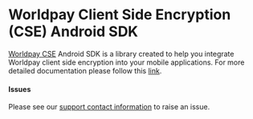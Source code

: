 # Worldpay Client Side Encryption (CSE) Android SDK


[Worldpay CSE](http://support.worldpay.com/support/kb/gg/client-side-encryption/Content/A%20-%20Home/Home.htm) Android SDK is a library created to help you integrate Worldpay client side encryption into your mobile applications. For more detailed documentation please follow this [link](http://support.worldpay.com/support/kb/gg/client-side-encryption/Content/D%20-%20Integration/Client%20Side%20Integration.htm).

#### Issues
Please see our [support contact information]( https://developer.worldpay.com/jsonapi/faq/articles/how-can-i-contact-you-for-support) to raise an issue.
